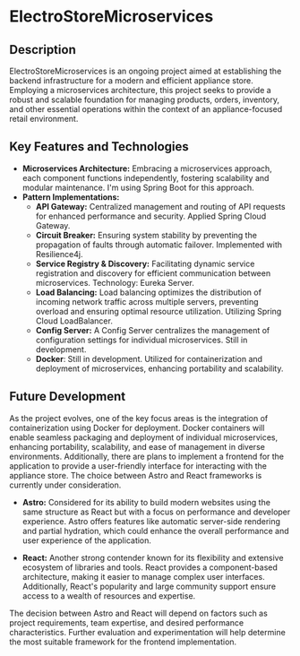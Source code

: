 # ElectroStoreMicroservices

## Description
ElectroStoreMicroservices is an ongoing project aimed at establishing the backend infrastructure for a modern and efficient appliance store. Employing a microservices architecture, this project seeks to provide a robust and scalable foundation for managing products, orders, inventory, and other essential operations within the context of an appliance-focused retail environment.

## Key Features and Technologies
- **Microservices Architecture:** Embracing a microservices approach, each component functions independently, fostering scalability and modular maintenance. I'm using Spring Boot for this approach.
- **Pattern Implementations:**
  - **API Gateway:** Centralized management and routing of API requests for enhanced performance and security. Applied Spring Cloud Gateway.
  - **Circuit Breaker:** Ensuring system stability by preventing the propagation of faults through automatic failover. Implemented with Resilience4j.
  - **Service Registry & Discovery:** Facilitating dynamic service registration and discovery for efficient communication between microservices. Technology: Eureka Server.
  - **Load Balancing:** Load balancing optimizes the distribution of incoming network traffic across multiple servers, preventing overload and ensuring optimal resource utilization. Utilizing Spring Cloud LoadBalancer.
  - **Config Server:** A Config Server centralizes the management of configuration settings for individual microservices. Still in development.
  - **Docker**: Still in development. Utilized for containerization and deployment of microservices, enhancing portability and scalability.

## Future Development
As the project evolves, one of the key focus areas is the integration of containerization using Docker for deployment. Docker containers will enable seamless packaging and deployment of individual microservices, enhancing portability, scalability, and ease of management in diverse environments.
Additionally, there are plans to implement a frontend for the application to provide a user-friendly interface for interacting with the appliance store. The choice between Astro and React frameworks is currently under consideration.

- **Astro:** Considered for its ability to build modern websites using the same structure as React but with a focus on performance and developer experience. Astro offers features like automatic server-side rendering and partial hydration, which could enhance the overall performance and user experience of the application.

- **React:** Another strong contender known for its flexibility and extensive ecosystem of libraries and tools. React provides a component-based architecture, making it easier to manage complex user interfaces. Additionally, React's popularity and large community support ensure access to a wealth of resources and expertise.

The decision between Astro and React will depend on factors such as project requirements, team expertise, and desired performance characteristics. Further evaluation and experimentation will help determine the most suitable framework for the frontend implementation.
